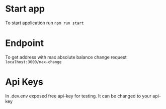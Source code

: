 # Start app
To start application run `npm run start`

# Endpoint 
To get address with max absolute balance change request `localhost:3000/max-change`

# Api Keys 
In .dev.env exposed free api-key for testing. It can be changed to your api-key
